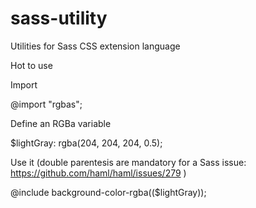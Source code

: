 # sass-utility
Utilities for Sass CSS extension language

Hot to use

Import

@import "rgbas";

Define an RGBa variable

$lightGray: rgba(204, 204, 204, 0.5);

Use it (double parentesis are mandatory for a Sass issue: https://github.com/haml/haml/issues/279 )

@include background-color-rgba(($lightGray));
